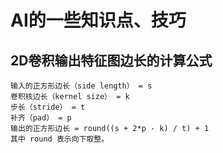 # AI的一些知识点、技巧
## 2D卷积输出特征图边长的计算公式
```text
输入的正方形边长（side length） = s
卷积核边长（kernel size） = k
步长（stride） = t
补齐（pad） = p
输出的正方形边长 = round((s + 2*p - k) / t) + 1
其中 round 表示向下取整。
```

